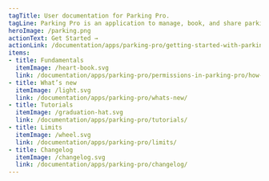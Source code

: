 ```yaml
---
tagTitle: User documentation for Parking Pro.
tagLine: Parking Pro is an application to manage, book, and share parking spaces from Microsoft Teams. The app is designed to adapt to any parking place, regardless of the type and number of places. Whether you’re a small hotel or a large company, you can modify the app as per your needs.
heroImage: /parking.png
actionText: Get Started →
actionLink: /documentation/apps/parking-pro/getting-started-with-parking-pro/how-to-check-the-parking-pro-unique-identifier-(id)-/
items:
- title: Fundamentals​
  itemImage: /heart-book.svg
  link: /documentation/apps/parking-pro/permissions-in-parking-pro/how-to-change-the-permission-to-make-changes-to-parking-pro-/
- title: What’s new
  itemImage: /light.svg
  link: /documentation/apps/parking-pro/whats-new/
- title: Tutorials
  itemImage: /graduation-hat.svg
  link: /documentation/apps/parking-pro/tutorials/
- title: Limits
  itemImage: /wheel.svg
  link: /documentation/apps/parking-pro/limits/
- title: Changelog
  itemImage: /changelog.svg
  link: /documentation/apps/parking-pro/changelog/
---
```


<Overview />